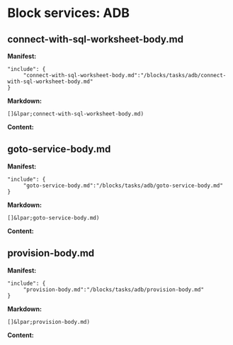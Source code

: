 # Block services: ADB
## connect-with-sql-worksheet-body.md
**Manifest:**
```
"include": {
     "connect-with-sql-worksheet-body.md":"/blocks/tasks/adb/connect-with-sql-worksheet-body.md"
}
```

**Markdown:**
```
[]&lpar;connect-with-sql-worksheet-body.md)
```

**Content:**
 
[](include:connect-with-sql-worksheet-body.md)
 
## goto-service-body.md
**Manifest:**
```
"include": {
     "goto-service-body.md":"/blocks/tasks/adb/goto-service-body.md"
}
```

**Markdown:**
```
[]&lpar;goto-service-body.md)
```

**Content:**
 
[](include:goto-service-body.md)
 
## provision-body.md
**Manifest:**
```
"include": {
     "provision-body.md":"/blocks/tasks/adb/provision-body.md"
}
```

**Markdown:**
```
[]&lpar;provision-body.md)
```

**Content:**
 
[](include:provision-body.md)
 